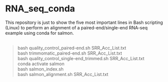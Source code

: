 # RNA_seq_conda
This repository is just to show the five most important lines in Bash scripting (Linux) to perform an alignment of a paired-end/single-end RNA-seq example using conda for salmon. 
<br><br>

> bash quality_control_paired-end.sh SRR_Acc_List.txt <br>
> bash trimmomatic_paired-end.sh SRR_Acc_List.txt <br>
> bash quality_control_single-end_trimmed.sh SRR_Acc_List.txt <br>
> conda activate salmon <br>
> bash salmon_index.sh <br>
> bash salmon_alignment.sh SRR_Acc_List.txt






